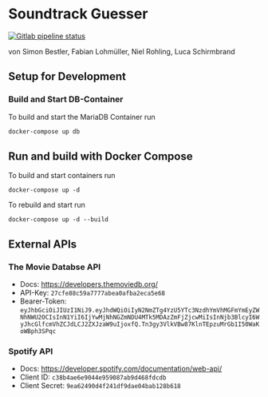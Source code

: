 # Soundtrack Guesser

[![Gitlab pipeline status](https://img.shields.io/gitlab/pipeline/123niel/soundtrack-guesser/main)](https://gitlab.com/123niel/soundtrack-guesser/-/pipelines)

von Simon Bestler, Fabian Lohmüller, Niel Rohling, Luca Schirmbrand

## Setup for Development

### Build and Start DB-Container

To build and start the MariaDB Container run

```bash
docker-compose up db
```

## Run and build with Docker Compose

To build and start containers run

`docker-compose up -d`

To rebuild and start run

`docker-compose up -d --build`

## External APIs

### The Movie Databse API

- Docs: <https://developers.themoviedb.org/>
- API-Key: `27cfe88c59a7777abea0afba2eca5e68`
- Bearer-Token: `eyJhbGciOiJIUzI1NiJ9.eyJhdWQiOiIyN2NmZTg4YzU5YTc3NzdhYmVhMGFmYmEyZWNhNWU2OCIsInN1YiI6IjYwMjNhNGZmNDU4MTk5MDAzZmFjZjcwMiIsInNjb3BlcyI6WyJhcGlfcmVhZCJdLCJ2ZXJzaW9uIjoxfQ.Tn3gy3VlkVBw87KlnTEpzuMrGb1I50WaKoWBph3SPqc`

### Spotify API

- Docs: <https://developer.spotify.com/documentation/web-api/>
- Client ID: `c38b4ae6e9044e959087ab9d468fdcdb`
- Client Secret: `9ea62490d4f241df9dae04bab128b618`
